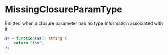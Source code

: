 # MissingClosureParamType

Emitted when a closure parameter has no type information associated with it

```php
$a = function($a): string {
    return "foo";
};
```
